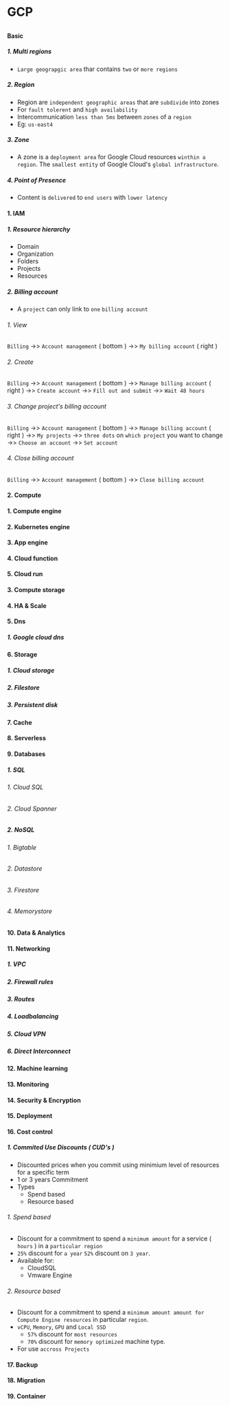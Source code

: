 # GCP

## 
### 
#### Basic
##### 1. Multi regions
* `Large geograpgic area` thar contains `two` or `more regions`

##### 2. Region
* Region are `independent geographic areas` that are `subdivide` into zones
* For `fault tolerent` and `high availability`
* Intercommunication `less than 5ms` between `zones` of a `region`
* Eg: `us-east4`

##### 3. Zone
* A zone is a `deployment area` for Google Cloud resources `winthin a region`. The `smallest entity` of Google Cloud's `global infrastructure`.

##### 4. Point of Presence
* Content is `delivered` to `end users` with `lower latency`

#### 1. IAM
##### 1. Resource hierarchy
* Domain
* Organization
* Folders
* Projects
* Resources

##### 2. Billing account
* A `project` can only link to `one` `billing account`

###### 1. View
`Billing` ->> `Account management` ( bottom ) ->> `My billing account` ( right )

###### 2. Create

`Billing` ->> `Account management` ( bottom ) ->> `Manage billing account` ( right ) ->> `Create account` ->> `Fill out and submit` ->> `Wait 48 hours`

###### 3. Change project's billing account

`Billing` ->> `Account management` ( bottom ) ->> `Manage billing account` ( right ) ->> `My projects` ->> `three dots` on `which project` you want to change ->> `Choose an account` ->> `Set account`

###### 4. Close billing account

`Billing` ->> `Account management` ( bottom ) ->> `Close billing account`

#### 2. Compute 
#### 1. Compute engine
#### 2. Kubernetes engine
#### 3. App engine
#### 4. Cloud function
#### 5. Cloud run

#### 3. Compute  storage
#### 4. HA & Scale
#### 5. Dns
##### 1. Google cloud dns

#### 6. Storage
##### 1. Cloud storage
##### 2. Filestore
##### 3. Persistent disk

#### 7. Cache
#### 8. Serverless
#### 9. Databases

##### 1. SQL
###### 1. Cloud SQL
###### 2. Cloud Spanner

##### 2. NoSQL
###### 1. Bigtable
###### 2. Datastore
###### 3. Firestore
###### 4. Memorystore

#### 10. Data & Analytics
#### 11. Networking
##### 1. VPC
##### 2. Firewall rules
##### 3. Routes
##### 4. Loadbalancing
##### 5. Cloud VPN
##### 6. Direct Interconnect

#### 12. Machine learning
#### 13. Monitoring
#### 14. Security & Encryption
#### 15. Deployment
#### 16. Cost control
##### 1. Commited Use Discounts ( CUD's )
* Discounted prices when you commit using minimium level of resources for a specific term
* 1 or 3 years Commitment
* Types
  * Spend based
  * Resource based

###### 1. Spend based
* Discount for a commitment to spend a `minimum amount` for a service ( `hours` ) in a `particular region`
* `25%` discount for `a year` `52%` discount on `3 year`.
* Available for:
  * CloudSQL
  * Vmware Engine

###### 2. Resource based
* Discount for a commitment to spend a `minimum amount amount for Compute Engine resources` in particular `region`.
* `vCPU`, `Memory`, `GPU` and `Local SSD`
  * `57%` discount for `most resources`
  * `70%` discount for `memory optimized` machine type.
* For use `accross Projects`
 
#### 17. Backup
#### 18. Migration
#### 19. Container


